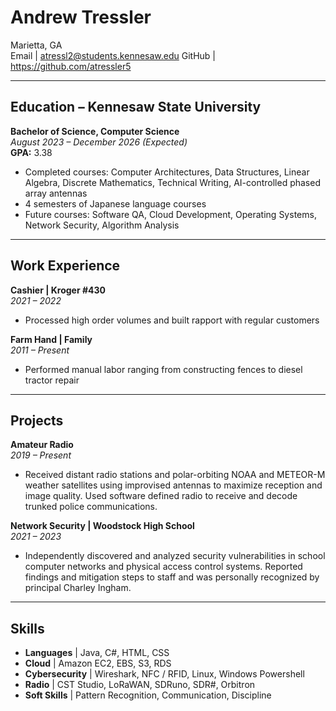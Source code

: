# Andrew Tressler
Marietta, GA  
Email | atressl2@students.kennesaw.edu
GitHub | https://github.com/atressler5

---

## Education – Kennesaw State University
**Bachelor of Science, Computer Science**  
*August 2023 – December 2026 (Expected)*  
**GPA:** 3.38  

- Completed courses: Computer Architectures, Data Structures, Linear Algebra, Discrete Mathematics, Technical Writing, AI-controlled phased array antennas  
- 4 semesters of Japanese language courses  
- Future courses: Software QA, Cloud Development, Operating Systems, Network Security, Algorithm Analysis  

---

## Work Experience
**Cashier | Kroger #430**  
*2021 – 2022*  
- Processed high order volumes and built rapport with regular customers  

**Farm Hand | Family**  
*2011 – Present*  
- Performed manual labor ranging from constructing fences to diesel tractor repair  

---

## Projects
**Amateur Radio**  
*2019 – Present*  
- Received distant radio stations and polar-orbiting NOAA and METEOR-M weather satellites using improvised antennas to maximize reception and image quality. Used software defined radio to receive and decode trunked police communications.  

**Network Security | Woodstock High School**  
*2021 – 2023*  
- Independently discovered and analyzed security vulnerabilities in school computer networks and physical access control systems. Reported findings and mitigation steps to staff and was personally recognized by principal Charley Ingham. 

---

## Skills
- **Languages** | Java, C#, HTML, CSS
- **Cloud** | Amazon EC2, EBS, S3, RDS  
- **Cybersecurity** | Wireshark, NFC / RFID, Linux, Windows Powershell  
- **Radio** | CST Studio, LoRaWAN, SDRuno, SDR#, Orbitron
- **Soft Skills** | Pattern Recognition, Communication, Discipline
